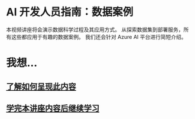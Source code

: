 # <a name="developers-guide-to-ai-a-data-story"></a>AI 开发人员指南：数据案例

本视频讲座将会演示数据科学过程及其应用方式。 从探索数据集到部署服务，所有这些都应用于有趣的数据案例。 我们还会针对 Azure AI 平台进行简短介绍。

# <a name="i-want-to-"></a>我想…

## <a name="learn-to-present-this-contentreadme-presentermd"></a>[了解如何呈现此内容](README-presenter.md)

## <a name="continue-learning-after-attending-this-sessionreadme-attendeemd"></a>[学完本讲座内容后继续学习](README-attendee.md)